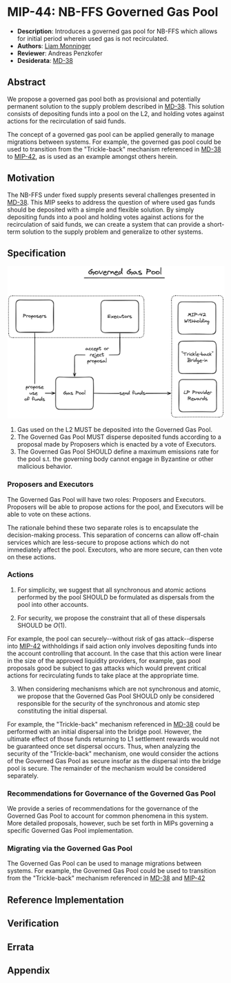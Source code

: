 # MIP-44: NB-FFS Governed Gas Pool
- **Description**: Introduces a governed gas pool for NB-FFS which allows for initial period wherein used gas is not recirculated.
- **Authors**: [Liam Monninger](mailto:liam@movementlabs.xyz)
- **Reviewer**: Andreas Penzkofer
- **Desiderata**: [MD-38](https://github.com/movementlabsxyz/MIP/pull/38)

## Abstract
We propose a governed gas pool both as provisional and potentially permanent solution to the supply problem described in [MD-38](https://github.com/movementlabsxyz/MIP/pull/38). This solution consists of depositing funds into a pool on the L2, and holding votes against actions for the recirculation of said funds.

The concept of a governed gas pool can be applied generally to manage migrations between systems. For example, the governed gas pool could be used to transition from the "Trickle-back" mechanism referenced in [MD-38](https://github.com/movementlabsxyz/MIP/pull/38) to [MIP-42](https://github.com/movementlabsxyz/MIP/pull/42), as is used as an example amongst others herein.

## Motivation
The NB-FFS under fixed supply presents several challenges presented in [MD-38](https://github.com/movementlabsxyz/MIP/pull/38). This MIP seeks to address the question of where used gas funds should be deposited with a simple and flexible solution. By simply depositing funds into a pool and holding votes against actions for the recirculation of said funds, we can create a system that can provide a short-term solution to the supply problem and generalize to other systems. 

## Specification
![Governed Gas Pool](governed-gas-pool.png)

1. Gas used on the L2 MUST be deposited into the Governed Gas Pool.
2. The Governed Gas Pool MUST disperse deposited funds according to a proposal made by Proposers which is enacted by a vote of Executors.
3. The Governed Gas Pool SHOULD define a maximum emissions rate for the pool s.t. the governing body cannot engage in Byzantine or other malicious behavior.

### Proposers and Executors
The Governed Gas Pool will have two roles: Proposers and Executors. Proposers will be able to propose actions for the pool, and Executors will be able to vote on these actions. 

The rationale behind these two separate roles is to encapsulate the decision-making process. This separation of concerns can allow off-chain services which are less-secure to propose actions which do not immediately affect the pool. Executors, who are more secure, can then vote on these actions.

### Actions
1. For simplicity, we suggest that all synchronous and atomic actions performed by the pool SHOULD be formulated as dispersals from the pool into other accounts. 

2. For security, we propose the constraint that all of these dispersals SHOULD be $O(1)$. 

For example, the pool can securely--without risk of gas attack--disperse into [MIP-42](https://github.com/movementlabsxyz/MIP/pull/42) withholdings if said action only involves depositing funds into the account controlling that account. In the case that this action were linear in the size of the approved liquidity providers, for example, gas pool proposals good be subject to gas attacks which would prevent critical actions for recirculating funds to take place at the appropriate time.

3. When considering mechanisms which are not synchronous and atomic, we propose that the Governed Gas Pool SHOULD only be considered responsible for the security of the synchronous and atomic step constituting the initial dispersal. 

For example, the "Trickle-back" mechanism referenced in [MD-38](https://github.com/movementlabsxyz/MIP/pull/38) could be performed with an initial dispersal into the bridge pool. However, the ultimate effect of those funds returning to L1 settlement rewards would not be guaranteed once set dispersal occurs. Thus, when analyzing the security of the "Trickle-back" mechanism, one would consider the actions of the Governed Gas Pool as secure insofar as the dispersal into the bridge pool is secure. The remainder of the mechanism would be considered separately.

### Recommendations for Governance of the Governed Gas Pool
We provide a series of recommendations for the governance of the Governed Gas Pool to account for common phenomena in this system. More detailed proposals, however, such be set forth in MIPs governing a specific Governed Gas Pool implementation.

### Migrating via the Governed Gas Pool
The Governed Gas Pool can be used to manage migrations between systems. For example, the Governed Gas Pool could be used to transition from the "Trickle-back" mechanism referenced in [MD-38](https://github.com/movementlabsxyz/MIP/pull/38) and [MIP-42](https://github.com/movementlabsxyz/MIP/pull/42)

## Reference Implementation


## Verification


## Errata


## Appendix
